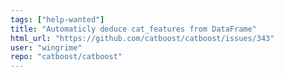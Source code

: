 ```yaml
---
tags: ["help-wanted"]
title: "Automaticly deduce cat_features from DataFrame"
html_url: "https://github.com/catboost/catboost/issues/343"
user: "wingrime"
repo: "catboost/catboost"
---
```


